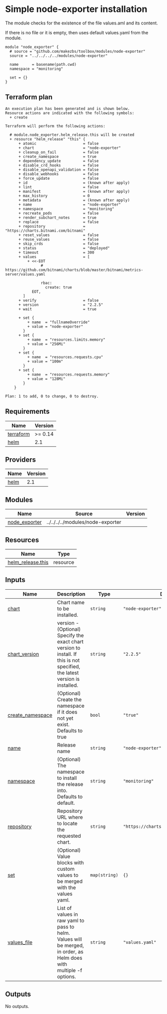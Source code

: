 # Simple node-exporter installation

The module checks for the existence of the file values.aml and its content.

If there is no file or it is empty, then uses default values.yaml from the module.

```
module "node_exporter" {
  # source = "github.com/makezbs/toolbox/modules/node-exporter"
  source = "../../../../modules/node-exporter"

  name      = basename(path.cwd)
  namespace = "monitoring"

  set = {}
}
```

## Terraform plan
```
An execution plan has been generated and is shown below.
Resource actions are indicated with the following symbols:
  + create

Terraform will perform the following actions:

  # module.node_exporter.helm_release.this will be created
  + resource "helm_release" "this" {
      + atomic                     = false
      + chart                      = "node-exporter"
      + cleanup_on_fail            = false
      + create_namespace           = true
      + dependency_update          = false
      + disable_crd_hooks          = false
      + disable_openapi_validation = false
      + disable_webhooks           = false
      + force_update               = false
      + id                         = (known after apply)
      + lint                       = false
      + manifest                   = (known after apply)
      + max_history                = 0
      + metadata                   = (known after apply)
      + name                       = "node-exporter"
      + namespace                  = "monitoring"
      + recreate_pods              = false
      + render_subchart_notes      = true
      + replace                    = false
      + repository                 = "https://charts.bitnami.com/bitnami"
      + reset_values               = false
      + reuse_values               = false
      + skip_crds                  = false
      + status                     = "deployed"
      + timeout                    = 300
      + values                     = [
          + <<-EOT
                # https://github.com/bitnami/charts/blob/master/bitnami/metrics-server/values.yaml
                
                rbac:
                  create: true
            EOT,
        ]
      + verify                     = false
      + version                    = "2.2.5"
      + wait                       = true

      + set {
          + name  = "fullnameOverride"
          + value = "node-exporter"
        }
      + set {
          + name  = "resources.limits.memory"
          + value = "256Mi"
        }
      + set {
          + name  = "resources.requests.cpu"
          + value = "100m"
        }
      + set {
          + name  = "resources.requests.memory"
          + value = "128Mi"
        }
    }

Plan: 1 to add, 0 to change, 0 to destroy.
```

## Requirements

| Name | Version |
|------|---------|
| <a name="requirement_terraform"></a> [terraform](#requirement\_terraform) | >= 0.14 |
| <a name="requirement_helm"></a> [helm](#requirement\_helm) | 2.1 |

## Providers

| Name | Version |
|------|---------|
| <a name="provider_helm"></a> [helm](#provider\_helm) | 2.1 |

## Modules

| Name | Source | Version |
|------|--------|---------|
| <a name="module_node_exporter"></a> [node\_exporter](#module\_node\_exporter) | ../../../../modules/node-exporter |  |

## Resources

| Name | Type |
|------|------|
| [helm_release.this](https://registry.terraform.io/providers/hashicorp/helm/2.1/docs/resources/release) | resource |

## Inputs

| Name | Description | Type | Default | Required |
|------|-------------|------|---------|:--------:|
| <a name="input_chart"></a> [chart](#input\_chart) | Chart name to be installed. | `string` | `"node-exporter"` | no |
| <a name="input_chart_version"></a> [chart\_version](#input\_chart\_version) | version - (Optional) Specify the exact chart version to install. If this is not specified, the latest version is installed. | `string` | `"2.2.5"` | no |
| <a name="input_create_namespace"></a> [create\_namespace](#input\_create\_namespace) | (Optional) Create the namespace if it does not yet exist. Defaults to true | `bool` | `"true"` | no |
| <a name="input_name"></a> [name](#input\_name) | Release name | `string` | `"node-exporter"` | no |
| <a name="input_namespace"></a> [namespace](#input\_namespace) | (Optional) The namespace to install the release into. Defaults to default. | `string` | `"monitoring"` | no |
| <a name="input_repository"></a> [repository](#input\_repository) | Repository URL where to locate the requested chart. | `string` | `"https://charts.bitnami.com/bitnami"` | no |
| <a name="input_set"></a> [set](#input\_set) | (Optional) Value blocks with custom values to be merged with the values yaml. | `map(string)` | `{}` | no |
| <a name="input_values_file"></a> [values\_file](#input\_values\_file) | List of values in raw yaml to pass to helm. Values will be merged, in order, as Helm does with multiple -f options. | `string` | `"values.yaml"` | no |

## Outputs

No outputs.
